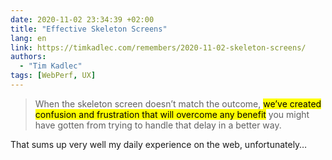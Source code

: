 ```yaml
---
date: 2020-11-02 23:34:39 +02:00
title: "Effective Skeleton Screens"
lang: en
link: https://timkadlec.com/remembers/2020-11-02-skeleton-screens/
authors:
  - "Tim Kadlec"
tags: [WebPerf, UX]
---
```


> When the skeleton screen doesn’t match the outcome, <mark>we’ve created confusion and frustration that will overcome any benefit</mark> you might have gotten from trying to handle that delay in a better way.

That sums up very well my daily experience on the web, unfortunately…
